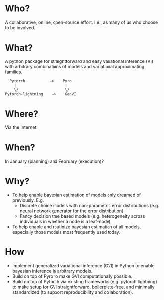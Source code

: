 Who?
===
A collaborative, online, open-source effort. I.e., as many of us who choose to be involved.

What?
====
A python package for straightforward and easy variational inference (VI) with arbitrary combinations of models and variational approximating families.

      Pytorch           —>    Pyro
        |                      |
        \/                     \/
    Pytorch-lightning    —>    GenVI


Where?
=====
Via the internet

When?
====
In January (planning) and February (execution)?

Why?
===
- To help enable bayesian estimation of models only dreamed of previously. E.g.
    - Discrete choice models with non-parametric error distributions (e.g. neural network generator for the error distribution)
    - Fancy decision tree based models (e.g. heterogeneity across individuals in whether a node is a leaf-node)
- To help enable and routinize bayesian estimation of all models, especially those models most frequently used today.


How
===
- Implement generalized variational inference (GVI) in Python to enable bayesian inference in arbitrary models.
- Build on top of Pyro to make GVI computationally possible.
- Build on top of Pytorch via existing frameworks (e.g. pytorch lightning) to make setup for GVI straightforward, boilerplate-free, and minimally standardized (to support reproducibility and collaboration).
